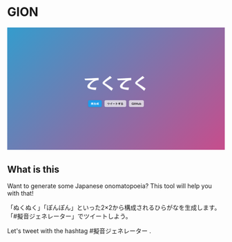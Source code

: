 # GION
![Screenshot](./.img/screenshot.png)

## What is this
Want to generate some Japanese onomatopoeia? This tool will help you with that!

「ぬくぬく」「ぽんぽん」といった2×2から構成されるひらがなを生成します。「#擬音ジェネレーター」でツイートしよう。

Let's tweet with the hashtag #擬音ジェネレーター .
